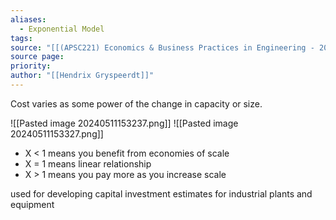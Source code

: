```yaml
---
aliases:
  - Exponential Model
tags: 
source: "[[(APSC221) Economics & Business Practices in Engineering - 2022 version.pdf#page=68&selection=57,0,57,22|(APSC221) Economics & Business Practices in Engineering - 2022 version, page 68]]"
source page: 
priority: 
author: "[[Hendrix Gryspeerdt]]"
---
```

Cost varies as some power of the change in capacity or size.

![[Pasted image 20240511153237.png]]
![[Pasted image 20240511153327.png]]

- X < 1 means you benefit from economies of scale
- X = 1 means linear relationship
- X > 1 means you pay more as you increase scale

 used for developing capital investment estimates for industrial plants and equipment